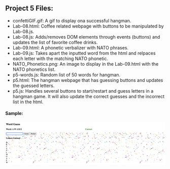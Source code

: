 ## Project 5 Files:

- confettiGIF.gif: A gif to display ona successful hangman.
- Lab-08.html: Coffee related webpage with buttons to be manipulated by Lab-08.js.
- Lab-08.js: Adds/removes DOM elements through events (buttons) and updates the list of favorite coffee drinks.
- Lab-09.html: A phonetic verbalizer with NATO phrases. 
- Lab-09.js: Takes apart the inputted word from the html and relpaces each letter with the matching NATO phonetic.
- NATO_Phonetics.png: An image to display in the Lab-09.html with the NATO phonetics list.
- p5-words.js: Random list of 50 words for hangman.
- p5.html: The hangman webpage that has guessing buttons and updates the guessed letters.
- p5.js: Handles several buttons to start/restart and guess letters in a hangman game. It will also update the correct guesses and the incorrect list in the html.

#### Sample:
  <img src="./p5-congrats.png" alt="p5-congrats.png">
